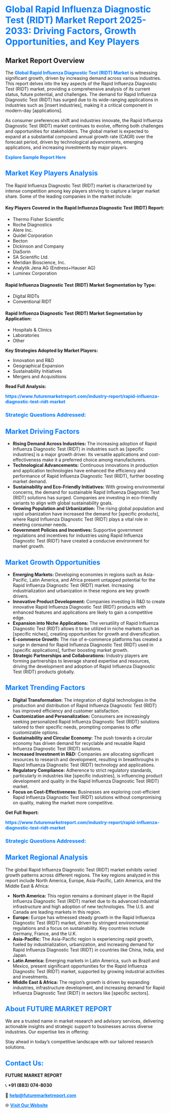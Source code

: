 <h1 style="color: #007BFF;">Global Rapid Influenza Diagnostic Test (RIDT) Market Report 2025-2033: Driving Factors, Growth Opportunities, and Key Players</h1>

<section id="overview">
<h2>Market Report Overview</h2>
<p>The <a href="https://www.futuremarketreport.com/industry-report/rapid-influenza-diagnostic-test-ridt-market" style="color: #007BFF; text-decoration: none;"><strong>Global Rapid Influenza Diagnostic Test (RIDT) Market</strong></a> is witnessing significant growth, driven by increasing demand across various industries. This report delves into the key aspects of the Rapid Influenza Diagnostic Test (RIDT) market, providing a comprehensive analysis of its current status, future potential, and challenges. The demand for Rapid Influenza Diagnostic Test (RIDT) has surged due to its wide-ranging applications in industries such as [insert industries], making it a critical component in modern-day [applications].</p>
<p>As consumer preferences shift and industries innovate, the Rapid Influenza Diagnostic Test (RIDT) market continues to evolve, offering both challenges and opportunities for stakeholders. The global market is expected to expand at a substantial compound annual growth rate (CAGR) over the forecast period, driven by technological advancements, emerging applications, and increasing investments by major players.</p>
</section>

<section id="overview">
<p><a href="https://www.futuremarketreport.com/request-sample/reportId=97657" style="color: #007BFF; text-decoration: none;"><strong>Explore Sample Report Here</strong></a></p>
</section>

<section id="key-players">
<h2 style="color: #007BFF;">Market Key Players Analysis</h2>
<p>The Rapid Influenza Diagnostic Test (RIDT) market is characterized by intense competition among key players striving to capture a larger market share. Some of the leading companies in the market include:</p>
<h4>Key Players Covered in the Rapid Influenza Diagnostic Test (RIDT) Report:</h4>
<ul><li>Thermo Fisher Scientific</li><li>Roche Diagnostics</li><li>Alere Inc.</li><li>Quidel Corporation</li><li>Becton</li><li>Dickinson and Company</li><li>DiaSorin</li><li>SA Scientific Ltd.</li><li>Meridian Bioscience, Inc.</li><li>Analytik Jena AG (Endress+Hauser AG)</li><li>Luminex Corporation</li></ul>
<h4>Rapid Influenza Diagnostic Test (RIDT) Market Segmentation by Type:</h4>
<ul><li>Digital RIDTs</li><li>Conventional RIDT</li></ul>

<h4>Rapid Influenza Diagnostic Test (RIDT) Market Segmentation by Application:</h4>
<ul><li>Hospitals &amp; Clinics</li><li>Laboratories</li><li>Other</li></ul>
<p><strong>Key Strategies Adopted by Market Players:</strong></p>
<ul>
<li>Innovation and R&D</li>
<li>Geographical Expansion</li>
<li>Sustainability Initiatives</li>
<li>Mergers and Acquisitions</li>
</ul>
</section>

<section>
<p><strong>Read Full Analysis: </strong></p><a href="https://www.futuremarketreport.com/industry-report/rapid-influenza-diagnostic-test-ridt-market" style="color: #007BFF; text-decoration: none;"><strong>https://www.futuremarketreport.com/industry-report/rapid-influenza-diagnostic-test-ridt-market</strong></a>
<h3 style="color: #007BFF;">Strategic Questions Addressed:</h3>
</section>

<section id="driving-factors">
<h2 style="color: #007BFF;">Market Driving Factors</h2>
<ul>
<li><strong>Rising Demand Across Industries:</strong> The increasing adoption of Rapid Influenza Diagnostic Test (RIDT) in industries such as [specific industries] is a major growth driver. Its versatile applications and cost-effectiveness make it a preferred choice among manufacturers.</li>
<li><strong>Technological Advancements:</strong> Continuous innovations in production and application technologies have enhanced the efficiency and performance of Rapid Influenza Diagnostic Test (RIDT), further boosting market demand.</li>
<li><strong>Sustainability and Eco-Friendly Initiatives:</strong> With growing environmental concerns, the demand for sustainable Rapid Influenza Diagnostic Test (RIDT) solutions has surged. Companies are investing in eco-friendly variants to align with global sustainability goals.</li>
<li><strong>Growing Population and Urbanization:</strong> The rising global population and rapid urbanization have increased the demand for [specific products], where Rapid Influenza Diagnostic Test (RIDT) plays a vital role in meeting consumer needs.</li>
<li><strong>Government Policies and Incentives:</strong> Supportive government regulations and incentives for industries using Rapid Influenza Diagnostic Test (RIDT) have created a conducive environment for market growth.</li>
</ul>
</section>

<section id="growth-opportunities">
<h2 style="color: #007BFF;">Market Growth Opportunities</h2>
<ul>
<li><strong>Emerging Markets:</strong> Developing economies in regions such as Asia-Pacific, Latin America, and Africa present untapped potential for the Rapid Influenza Diagnostic Test (RIDT) market. Increasing industrialization and urbanization in these regions are key growth drivers.</li>
<li><strong>Innovative Product Development:</strong> Companies investing in R&D to create innovative Rapid Influenza Diagnostic Test (RIDT) products with enhanced features and applications are likely to gain a competitive edge.</li>
<li><strong>Expansion into Niche Applications:</strong> The versatility of Rapid Influenza Diagnostic Test (RIDT) allows it to be utilized in niche markets such as [specific niches], creating opportunities for growth and diversification.</li>
<li><strong>E-commerce Growth:</strong> The rise of e-commerce platforms has created a surge in demand for Rapid Influenza Diagnostic Test (RIDT) used in [specific applications], further boosting market growth.</li>
<li><strong>Strategic Partnerships and Collaborations:</strong> Industry players are forming partnerships to leverage shared expertise and resources, driving the development and adoption of Rapid Influenza Diagnostic Test (RIDT) products globally.</li>
</ul>
</section>

<section id="trending-factors">
<h2 style="color: #007BFF;">Market Trending Factors</h2>
<ul>
<li><strong>Digital Transformation:</strong> The integration of digital technologies in the production and distribution of Rapid Influenza Diagnostic Test (RIDT) has improved efficiency and customer satisfaction.</li>
<li><strong>Customization and Personalization:</strong> Consumers are increasingly seeking personalized Rapid Influenza Diagnostic Test (RIDT) solutions tailored to their specific needs, prompting companies to offer customizable options.</li>
<li><strong>Sustainability and Circular Economy:</strong> The push towards a circular economy has driven demand for recyclable and reusable Rapid Influenza Diagnostic Test (RIDT) solutions.</li>
<li><strong>Increased Investment in R&D:</strong> Companies are allocating significant resources to research and development, resulting in breakthroughs in Rapid Influenza Diagnostic Test (RIDT) technology and applications.</li>
<li><strong>Regulatory Compliance:</strong> Adherence to strict regulatory standards, particularly in industries like [specific industries], is influencing product development and quality in the Rapid Influenza Diagnostic Test (RIDT) market.</li>
<li><strong>Focus on Cost-Effectiveness:</strong> Businesses are exploring cost-efficient Rapid Influenza Diagnostic Test (RIDT) solutions without compromising on quality, making the market more competitive.</li>
</ul>
</section>

<section>
<p><strong>Get Full Report: </strong></p><a href="https://www.futuremarketreport.com/industry-report/rapid-influenza-diagnostic-test-ridt-market" style="color: #007BFF; text-decoration: none;"><strong>https://www.futuremarketreport.com/industry-report/rapid-influenza-diagnostic-test-ridt-market</strong></a>
<h3 style="color: #007BFF;">Strategic Questions Addressed:</h3>
</section>


<section id="regional-analysis">
<h2 style="color: #007BFF;">Market Regional Analysis</h2>
<p>The global Rapid Influenza Diagnostic Test (RIDT) market exhibits varied growth patterns across different regions. The key regions analyzed in this report include North America, Europe, Asia-Pacific, Latin America, and the Middle East & Africa:</p>
<ul>
<li><strong>North America:</strong> This region remains a dominant player in the Rapid Influenza Diagnostic Test (RIDT) market due to its advanced industrial infrastructure and high adoption of new technologies. The U.S. and Canada are leading markets in this region.</li>
<li><strong>Europe:</strong> Europe has witnessed steady growth in the Rapid Influenza Diagnostic Test (RIDT) market, driven by stringent environmental regulations and a focus on sustainability. Key countries include Germany, France, and the U.K.</li>
<li><strong>Asia-Pacific:</strong> The Asia-Pacific region is experiencing rapid growth, fueled by industrialization, urbanization, and increasing demand for Rapid Influenza Diagnostic Test (RIDT) in countries like China, India, and Japan.</li>
<li><strong>Latin America:</strong> Emerging markets in Latin America, such as Brazil and Mexico, present significant opportunities for the Rapid Influenza Diagnostic Test (RIDT) market, supported by growing industrial activities and investments.</li>
<li><strong>Middle East & Africa:</strong> The region’s growth is driven by expanding industries, infrastructure development, and increasing demand for Rapid Influenza Diagnostic Test (RIDT) in sectors like [specific sectors].</li>
</ul>
</section>

<footer>
<h2 style="color: #007BFF;">About FUTURE MARKET REPORT</h2>
<p>We are a trusted name in market research and advisory services, delivering actionable insights and strategic support to businesses across diverse industries. Our expertise lies in offering:</p>

<p>Stay ahead in today’s competitive landscape with our tailored research solutions.</p>

<h2 style="color: #007BFF;">Contact Us:</h2>
<p><strong>FUTURE MARKET REPORT</strong></p>
<p>📞 <strong>+91 (883) 074-8030</strong></p>
<p>📧 <strong><a href="mailto:help@futuremarketreport.com" style="color: #007BFF;">help@futuremarketreport.com</a></strong></p>
<p>🌐 <strong><a href="https://www.futuremarketreport.com/" style="color: #007BFF;">Visit Our Website</a></strong></p>
</footer>